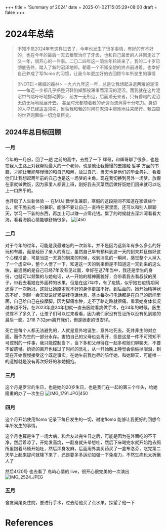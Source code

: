 +++
title = 'Summary of 2024'
date = 2025-01-02T15:05:29+08:00
draft = false 
+++

# 2024年总结

> 不知不觉2024年有这样过去了，今年也发生了很多事情，有好的有不好的，也在今年的最后一天去根管治疗了牙齿，也和自己最爱的人共同走过了又一年，很开心的一件事。二〇二四年这一陌生年轮转来了，我的二十岁已彻底告终，踏入了新的沼泽地带。朝着一个不知全貌的终点前进着。也幸好自己养成了写flomo 的习惯，让我今年更加好的去回顾今年所发生的事情


> [!NOTE] <挪威的森林>
> 一九六九年这一年，总是让我想起进退两难的泥沼——每迈一步都几乎把整只鞋陷掉那般滞重而深沉的泥沼。而我就在这片泥沼中气喘吁吁地挪动脚步，前方一无所见，后面渺无来者，只有昏暗的泥沼无边无际地延展开去。 甚至时光都随着我的步调而流淌得十分吃力。身边的人早已经遥遥领先，惟独我和我的时间在泥沼中艰难地往来爬行。我四周的世界则面临一切沧桑巨变。



## 2024年总目标回顾



### 一月
今年的一月份，回了一趟 之前的高中，去找了一下 辉哥，和辉哥聊了很多，也是在我人生路上对我帮助最大的一个老师，也是他让我慢慢的去接触 哲学 方面的书籍，才能让我能够慢慢的和自己和解，放过自己，当天也是他们的毕业典礼，看着他们让我想起两年前的自己也是这一场梦的主角。现在我切换到另外一场梦。放假在家就做做饭，因为家里人都要上班，刚好我去买菜然后做好饭她们回来就可以吃上一口热乎的。

也开启了人生新体验 -- 在MUJI做学生兼职，寒假的这段期间不知道在家做些什么，就干脆去找一份兼职，能够不要让自己一直待在家里面，还可以和别人聊聊天，学习一下新的东西，再加上可以赚一点零花钱。累了的时候就去深圳湾看看大海，看看海鸥心情能够舒畅很多。
![|450](https://wangzhrbuckets.s3.bitiful.net/picture/2025/01/f10ef49212faf31bee81675755243b51.JPG)

### 二月
对于今年的过年，可能是我最难忘的一次新年，并不是因为这新年有多么多么的好玩和有趣，而是经历了亲人的离世，虽然自己早有预料到这一天的到来并且做好这个心理准备，可是当这一天真的到来的时候，收到消息的一瞬间，感觉整个人掉入了一个虚空中，整个人愣了一下，知道这一天的到来但是不知道这一天到来的这么快，最遗憾的是自己已经7年没有见过面，幸好在这7年当中，我还是学生的身份，也就可以频繁的与她电话，从一开始的精神面貌好，会带着我去看叔叔的房子，带我去看她在外面种的水果，但是在这7年中，有了疫情，似乎她在疫情期间还得了一次新冠，这就让她原本就不好的身体更加不好。到后面的，她开始精神状态不好，刚聊一会天就说好累要挂电话休息，基本每次打电话都是在自己的房间里面，自己给自己在按摩脚，因为脚痛水肿，走不了路走路就很痛。看着她身体状况越来越不好。在2023年底24年初就一直去医院看病做手术，在24年的时候，医生说撑不了多久了，让孩子们可以过来看看，因为我们家没有签证所以没有见到她的最后一面。2/18 7:32pm离开我们，但是她走的很安详。

死亡是每个人都无法避免的，人就是意外地诞生，意外地死去。死并非生的对立面，而作为生的一部分永存。害怕自己的父母也会离开，但是这是一件不可预知不可控制的一件事，我只能控制当下，当下多和父母待在一起多和她们聊聊天，不要不留遗憾。奶奶的离开也经过了时间的洗礼，从一开始晚上睡觉会偷偷掉眼泪，到现在开始慢慢接受这个既定事实。在她生前我也尽的陪伴她，和她聊天，可能唯一的遗憾就是没有再次好好的和她拥抱。

### 三月
这个月是罗宝的生日，也是她的20岁生日，也是我们在一起的第三个年头，给她隆重的办了一次生日
![IMG_1791.JPG|450](https://wangzhrbuckets.s3.bitiful.net/picture/2025/01/9a62071c640536d67e0689cb35e307d4.JPG)


### 四月

这个月开始使用flomo 记录下每日发生的一切，谢谢flomo 能够让我更好的回想今年所发生的事情。

这个月也算是生了一场大病，和舍友过完生日之后，可能是因为在外面吃的不干净，然后着凉了，开始发高烧，一翻身就头晕想吐，然后下床喝完水就开始跑去厕所里抱着马桶开始吐，然后浑身发麻，后面用外卖买药买了一盒布洛芬，吃完第二天早上起来提问就降下来了，还是要多多运动加强一下免疫力，不然生病也太折磨人了

然后4/20号 也去看了 岛屿心情的 live，很开心很完美的一次演出
![IMG_2524.JPEG](https://wangzhrbuckets.s3.bitiful.net/picture/2025/01/419d41d6459c979c1f7a0318a8ec42d0.JPEG)


### 五月
舍友阑尾炎住院，要进行手术，过去给他买了点水果，探望了他一下

# References